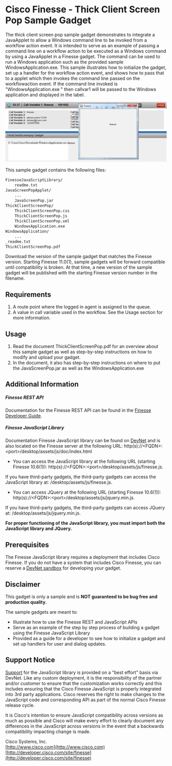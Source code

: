 # Cisco Finesse - Thick Client Screen Pop Sample Gadget
The thick client screen pop sample gadget demonstrates to integrate a JavaApplet to allow a Windows command line to be invoked from a workflow action event. It is intended to serve as an example of passing a command line on a workflow action to be executed as a Windows command by using a JavaApplet in a Finesse gadget. The command can be used to run a Windows application such as the provided sample WindowsApplication.exe. This sample illustrates how to initialize the gadget, set up a handler for the workflow action event, and shows how to pass that to a applet which then invokes the command line passed on the workflowaction event. If the command line invoked is "WindowsApplication.exe <callvar1>" then callvar1 will be passed to the Windows application and displayed in the label.

![Sample Gadget Screenshot](Screenshot.png)

This sample gadget contains the following files:

	FinesseJavaScriptLibrary/
		readme.txt
    JavaScreenPopApplet/
    	...
        JavaScreenPop.jar
    ThickClientScreenPop/
    	ThickClientScreenPop.css
        ThickClientScreenPop.js
        ThickClientScreenPop.xml
        WindowsApplication.exe
    WindowsApplication/
    	...
	_readme.txt
	ThickClientScreenPop.pdf

Download the version of the sample gadget that matches the Finesse version. Starting Finesse 11.0(1), sample gadgets will be forward compatible until compatibility is broken. At that time, a new version of the sample gadget will be published with the starting Finesse version number in the filename.

## Requirements
1. A route point where the logged in agent is assigned to the queue.
2. A value in call variable used in the workflow. See the Usage section for more information.

## Usage
1. Read the document ThickClientScreenPop.pdf for an overview about this sample gadget as well as step-by-step instructions on how to modify and upload your gadget.
2. In the document, it also has step-by-step instructions on where to put the JavaScreenPop.jar as well as the WindowsApplication.exe

## Additional Information
##### Finesse REST API
Documentation for the Finesse REST API can be found in the [Finesse Developer Guide](https://developer.cisco.com/docs/finesse/#!rest-api-dev-guide).

##### Finesse JavaScript Library
Documentation Finesse JavaScript library can be found on [DevNet](https://developer.cisco.com/docs/finesse/#!javascript-library) and is also located on the Finesse server at the following URL: http(s)://&lt;FQDN&gt;:&lt;port&gt;/desktop/assets/js/doc/index.html

- You can access the JavaScript library at the following URL (starting Finesse 10.6(1)): http(s)://&lt;FQDN&gt;:&lt;port&gt;/desktop/assets/js/finesse.js.

 If you have third-party gadgets, the third-party gadgets can access the JavaScript library at: /desktop/assets/js/finesse.js.

- You can access JQuery at the following URL (starting Finesse 10.6(1)): http(s)://&lt;FQDN&gt;:&lt;port&gt;/desktop/assets/js/jquery.min.js.

 If you have third-party gadgets, the third-party gadgets can access JQuery at: /desktop/assets/js/jquery.min.js.

**For proper functioning of the JavaScript library, you must import both the JavaScript library and JQuery.**

## Prerequisites
The Finesse JavaScript library requires a deployment that includes Cisco Finesse. If you do not have a system that includes Cisco Finesse, you can reserve a [DevNet sandbox](https://developer.cisco.com/docs/finesse/#!sandbox) for developing your gadget.

## Disclaimer
This gadget is only a sample and is **NOT guaranteed to be bug free and production quality**.

The sample gadgets are meant to:
- Illustrate how to use the Finesse REST and JavaScript APIs
- Serve as an example of the step by step process of building a gadget using the Finesse JavaScript Library
- Provided as a guide for a developer to see how to initialize a gadget and set up handlers for user and dialog updates.

## Support Notice
[Support](http://developer.cisco.com/site/devnet/support) for the JavaScript library is provided on a "best effort" basis via DevNet. Like any custom deployment, it is the responsibility of the partner and/or customer to ensure that the customization works correctly and this includes ensuring that the Cisco Finesse JavaScript is properly integrated into 3rd party applications. Cisco reserves the right to make changes to the JavaScript code and corresponding API as part of the normal Cisco Finesse release cycle.

It is Cisco's intention to ensure JavaScript compatibility across versions as much as possible and Cisco will make every effort to clearly document any differences in the JavaScript across versions in the event that a backwards compatibility impacting change is made.

Cisco Systems, Inc.<br>
[http://www.cisco.com](http://www.cisco.com)<br>
[http://developer.cisco.com/site/finesse](http://developer.cisco.com/site/finesse)